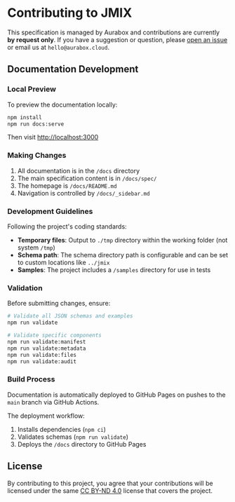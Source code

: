 # Contributing to JMIX

This specification is managed by Aurabox and contributions are currently **by request only**. If you have a suggestion or question, please [open an issue](https://github.com/aurabox/jmix/issues) or email us at `hello@aurabox.cloud`.

## Documentation Development

### Local Preview

To preview the documentation locally:

```sh
npm install
npm run docs:serve
```

Then visit [http://localhost:3000](http://localhost:3000)

### Making Changes

1. All documentation is in the `/docs` directory
2. The main specification content is in `/docs/spec/`
3. The homepage is `/docs/README.md`
4. Navigation is controlled by `/docs/_sidebar.md`

### Development Guidelines

Following the project's coding standards:

- **Temporary files**: Output to `./tmp` directory within the working folder (not system `/tmp`)
- **Schema path**: The schema directory path is configurable and can be set to custom locations like `../jmix`
- **Samples**: The project includes a `/samples` directory for use in tests

### Validation

Before submitting changes, ensure:

```sh
# Validate all JSON schemas and examples
npm run validate

# Validate specific components
npm run validate:manifest
npm run validate:metadata
npm run validate:files
npm run validate:audit
```

### Build Process

Documentation is automatically deployed to GitHub Pages on pushes to the `main` branch via GitHub Actions.

The deployment workflow:
1. Installs dependencies (`npm ci`)
2. Validates schemas (`npm run validate`)
3. Deploys the `/docs` directory to GitHub Pages

## License

By contributing to this project, you agree that your contributions will be licensed under the same [CC BY-ND 4.0](licence.md) license that covers the project.